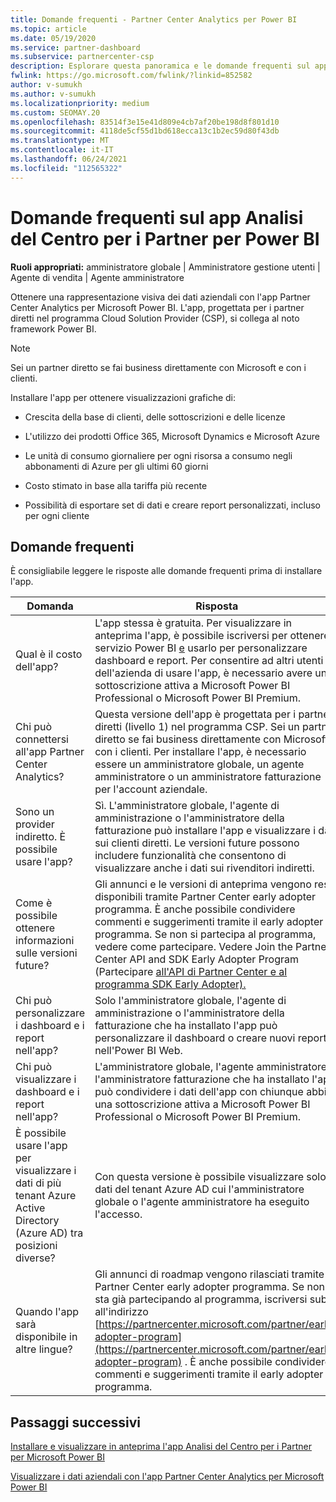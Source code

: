 ```yaml
---
title: Domande frequenti - Partner Center Analytics per Power BI
ms.topic: article
ms.date: 05/19/2020
ms.service: partner-dashboard
ms.subservice: partnercenter-csp
description: Esplorare questa panoramica e le domande frequenti sul app Analisi del Centro per i Partner per Power BI, progettato per i partner diretti nel programma Cloud Solution Provider (CSP).
fwlink: https://go.microsoft.com/fwlink/?linkid=852582
author: v-sumukh
ms.author: v-sumukh
ms.localizationpriority: medium
ms.custom: SEOMAY.20
ms.openlocfilehash: 83514f3e15e41d809e4cb7af20be198d8f801d10
ms.sourcegitcommit: 4118de5cf55d1bd618ecca13c1b2ec59d80f43db
ms.translationtype: MT
ms.contentlocale: it-IT
ms.lasthandoff: 06/24/2021
ms.locfileid: "112565322"
---
```

# <a name="faqs-for-the-partner-center-analytics-app-for-power-bi"></a>Domande frequenti sul app Analisi del Centro per i Partner per Power BI



**Ruoli appropriati:** amministratore globale | Amministratore gestione utenti | Agente di vendita | Agente amministratore

Ottenere una rappresentazione visiva dei dati aziendali con l'app Partner Center Analytics per Microsoft Power BI. L'app, progettata per i partner diretti nel programma Cloud Solution Provider (CSP), si collega al noto framework Power BI.

> [!NOTE]  
> Sei un partner diretto se fai business direttamente con Microsoft e con i clienti.

Installare l'app per ottenere visualizzazioni grafiche di:

- Crescita della base di clienti, delle sottoscrizioni e delle licenze

- L'utilizzo dei prodotti Office 365, Microsoft Dynamics e Microsoft Azure

- Le unità di consumo giornaliere per ogni risorsa a consumo negli abbonamenti di Azure per gli ultimi 60 giorni

- Costo stimato in base alla tariffa più recente

- Possibilità di esportare set di dati e creare report personalizzati, incluso per ogni cliente

## <a name="frequently-asked-questions"></a>Domande frequenti

È consigliabile leggere le risposte alle domande frequenti prima di installare l'app.

| **Domanda** | **Risposta** |
| --- | ---------- |
| Qual è il costo dell'app? | L'app stessa è gratuita. Per visualizzare in anteprima l'app, è possibile iscriversi per ottenere il servizio Power BI [e](https://go.microsoft.com/fwlink/p/?linkid=845347) usarlo per personalizzare dashboard e report. Per consentire ad altri utenti dell'azienda di usare l'app, è necessario avere una sottoscrizione attiva a Microsoft Power BI Professional o Microsoft Power BI Premium. |
| Chi può connettersi all'app Partner Center Analytics? | Questa versione dell'app è progettata per i partner diretti (livello 1) nel programma CSP. Sei un partner diretto se fai business direttamente con Microsoft e con i clienti. Per installare l'app, è necessario essere un amministratore globale, un agente amministratore o un amministratore fatturazione per l'account aziendale. |
| Sono un provider indiretto. È possibile usare l'app? | Sì. L'amministratore globale, l'agente di amministrazione o l'amministratore della fatturazione può installare l'app e visualizzare i dati sui clienti diretti. Le versioni future possono includere funzionalità che consentono di visualizzare anche i dati sui rivenditori indiretti. |
| Come è possibile ottenere informazioni sulle versioni future? | Gli annunci e le versioni di anteprima vengono resi disponibili tramite Partner Center early adopter programma. È anche possibile condividere commenti e suggerimenti tramite il early adopter programma. Se non si partecipa al programma, vedere come partecipare. Vedere Join the Partner Center API and SDK Early Adopter Program (Partecipare [all'API di Partner Center e al programma SDK Early Adopter).](/partner-center/develop/early-adopter-program)  |
| Chi può personalizzare i dashboard e i report nell'app? | Solo l'amministratore globale, l'agente di amministrazione o l'amministratore della fatturazione che ha installato l'app può personalizzare il dashboard o creare nuovi report nell'Power BI Web. |
| Chi può visualizzare i dashboard e i report nell'app? | L'amministratore globale, l'agente amministratore o l'amministratore fatturazione che ha installato l'app può condividere i dati dell'app con chiunque abbia una sottoscrizione attiva a Microsoft Power BI Professional o Microsoft Power BI Premium. |
| È possibile usare l'app per visualizzare i dati di più tenant Azure Active Directory (Azure AD) tra posizioni diverse? | Con questa versione è possibile visualizzare solo i dati del tenant Azure AD cui l'amministratore globale o l'agente amministratore ha eseguito l'accesso. | 
| Quando l'app sarà disponibile in altre lingue? | Gli annunci di roadmap vengono rilasciati tramite Partner Center early adopter programma. Se non si sta già partecipando al programma, iscriversi subito all'indirizzo [https://partnercenter.microsoft.com/partner/early-adopter-program](https://partnercenter.microsoft.com/partner/early-adopter-program) . È anche possibile condividere commenti e suggerimenti tramite il early adopter programma. | 



## <a name="next-steps"></a>Passaggi successivi

[Installare e visualizzare in anteprima l'app Analisi del Centro per i Partner per Microsoft Power BI](power-bi-app-for-direct-partners-install.md)

[Visualizzare i dati aziendali con l'app Partner Center Analytics per Microsoft Power BI](power-bi-app-for-direct-partners-use.md)
